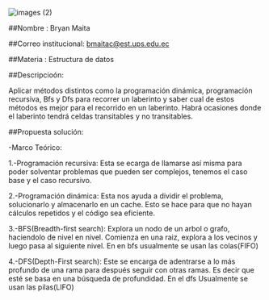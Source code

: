![images (2)](https://github.com/user-attachments/assets/3336fbff-1646-46fa-920b-cd77daf396fd)

##Nombre : Bryan Maita

##Correo institucional: bmaitac@est.ups.edu.ec

##Materia : Estructura de datos


##Descripcioón:

Aplicar métodos distintos como la programación dinámica, programación recursiva, Bfs y Dfs para recorrer un laberinto y saber cual de estos métodos es mejor para el recorrido en un laberinto.
Habrá ocasiones donde el laberinto tendrá celdas transitables y no transitables.

##Propuesta solución:

-Marco Teórico:

1.-Programación recursiva: Esta se ecarga de llamarse así misma para poder solventar problemas que pueden ser complejos, tenemos el caso base y el caso recursivo.

2.-Programación dinámica: Esta nos ayuda a dividir el problema, solucionarlo y almacenarlo en un cache. Esto se hace para que no hayan cálculos repetidos y el código sea eficiente.

3.-BFS(Breadth-first search): Explora un nodo de un arbol o grafo, haciendolo de nivel en nivel. Comienza en una raiz, explora a los vecinos y luego pasa al siguiente nivel. En en bfs usualmente se usan las colas(FIFO)

4.-DFS(Depth-First search): Este se encarga de adentrarse a lo más profundo de una rama para después seguir con otras ramas. Es decir que esté se basa en una búsqueda de profundidad. En el dfs Usualmente se usan las pilas(LIFO)

